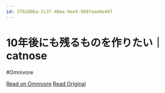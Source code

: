 ```yaml
---
id: 3701806a-2c3f-48ee-9ee9-960faae6e447
---
```


# 10年後にも残るものを作りたい｜catnose
#Omnivore

[Read on Omnivore](https://omnivore.app/me/10-catnose-18fcc7db22f)
[Read Original](https://sizu.me/catnose/posts/3vru8x4tdmm7)


